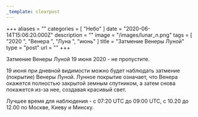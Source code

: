 ```yaml
---
_template: clearpost
---
```



+++
aliases = ""
categories = [ "Небо" ]
date = "2020-06-14T15:06:20.000Z"
description = ""
image = "/images/lunar_n.png"
tags = [ "2020 ", "Венера ", "Луна ", "июнь" ]
title = "Затмение Венеры Луной"
type = "post"
url = ""
+++


Затмение Венеры Луной 19 июня 2020 - не пропустите.  
  
19 июня при дневной видимости можно будет наблюдать затмение (покрытие) Венеры Луной. Лунное покрытие означает, что Венера окажется полностью закрытой земным спутником, а затем снова покажется из-за нее, создавая красивый свет.  
  
Лучшее время для наблюдения - с 07:20 UTC до 09:00 UTC, c 10.20 до 12.00 по Москве, Киеву и Минску.
